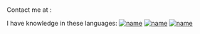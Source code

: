 ### <HELLO THERE>

Contact me at :

I have knowledge in these languages:
[![name](https://img.shields.io/badge/c%20-%2300599C.svg?&style=for-the-badge&logo=c&logoColor=white)](https://it.wikipedia.org/wiki/C_(linguaggio))
[![name](https://img.shields.io/badge/java-%23ED8B00.svg?&style=for-the-badge&logo=java&logoColor=white)](https://it.wikipedia.org/wiki/C_(linguaggio))
[![name](https://img.shields.io/badge/python%20-%2314354C.svg?&style=for-the-badge&logo=python&logoColor=white)](https://it.wikipedia.org/wiki/C_(linguaggio))
